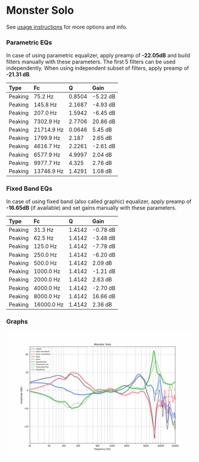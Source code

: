 # Monster Solo
See [usage instructions](https://github.com/jaakkopasanen/AutoEq#usage) for more options and info.

### Parametric EQs
In case of using parametric equalizer, apply preamp of **-22.05dB** and build filters manually
with these parameters. The first 5 filters can be used independently.
When using independent subset of filters, apply preamp of **-21.31 dB**.

| Type    | Fc         |      Q | Gain     |
|:--------|:-----------|:-------|:---------|
| Peaking | 75.2 Hz    | 0.8504 | -5.22 dB |
| Peaking | 145.8 Hz   | 2.1687 | -4.93 dB |
| Peaking | 207.0 Hz   | 1.5942 | -6.45 dB |
| Peaking | 7302.9 Hz  | 2.7706 | 20.86 dB |
| Peaking | 21714.9 Hz | 0.0646 | 5.45 dB  |
| Peaking | 1799.9 Hz  | 2.187  | 2.65 dB  |
| Peaking | 4616.7 Hz  | 2.2261 | -2.61 dB |
| Peaking | 6577.9 Hz  | 4.9997 | 2.04 dB  |
| Peaking | 9977.7 Hz  | 4.325  | 2.76 dB  |
| Peaking | 13746.9 Hz | 1.4291 | 1.08 dB  |

### Fixed Band EQs
In case of using fixed band (also called graphic) equalizer, apply preamp of **-16.65dB**
(if available) and set gains manually with these parameters.

| Type    | Fc         |      Q | Gain     |
|:--------|:-----------|:-------|:---------|
| Peaking | 31.3 Hz    | 1.4142 | -0.78 dB |
| Peaking | 62.5 Hz    | 1.4142 | -3.48 dB |
| Peaking | 125.0 Hz   | 1.4142 | -7.78 dB |
| Peaking | 250.0 Hz   | 1.4142 | -6.20 dB |
| Peaking | 500.0 Hz   | 1.4142 | 2.09 dB  |
| Peaking | 1000.0 Hz  | 1.4142 | -1.21 dB |
| Peaking | 2000.0 Hz  | 1.4142 | 2.63 dB  |
| Peaking | 4000.0 Hz  | 1.4142 | -2.70 dB |
| Peaking | 8000.0 Hz  | 1.4142 | 16.66 dB |
| Peaking | 16000.0 Hz | 1.4142 | 2.36 dB  |

### Graphs
![](./Monster%20Solo.png)